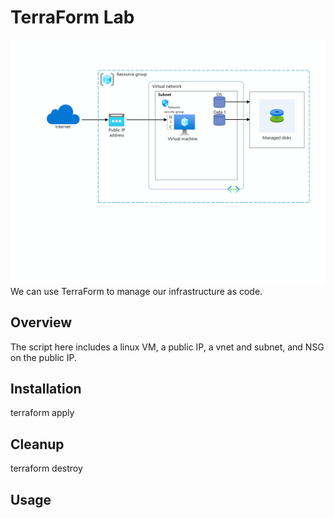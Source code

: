 # TerraForm Lab

![System Diagram](a05-architecture.png)
We can use TerraForm to manage our infrastructure as code. 

## Overview

The script here includes a linux VM, a public IP, a vnet and subnet, and NSG on the public IP. 

## Installation

terraform apply

## Cleanup

terraform destroy

## Usage
